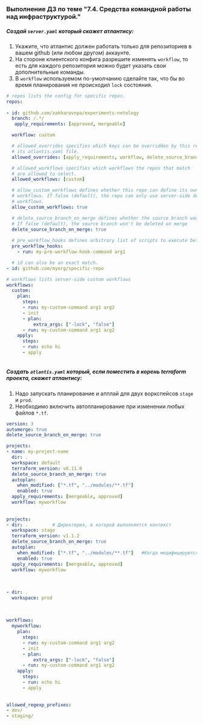 ### Выполнение ДЗ по теме "7.4. Средства командной работы над инфраструктурой."

##### Создай `server.yaml` который скажет атлантису:
1. Укажите, что атлантис должен работать только для репозиториев в вашем github (или любом другом) аккаунте.
2. На стороне клиентского конфига разрешите изменять `workflow`, то есть для каждого репозитория можно будет указать свои дополнительные команды. 
3. В `workflow` используемом по-умолчанию сделайте так, что бы во время планирования не происходил `lock` состояния.

```yml
# repos lists the config for specific repos.
repos:
 
- id: github.com/zakharovnpa/experiments-netology
  branch: /.*/
   apply_requirements: [approved, mergeable]

  workflow: custom

  # allowed_overrides specifies which keys can be overridden by this repo in
  # its atlantis.yaml file.
  allowed_overrides: [apply_requirements, workflow, delete_source_branch_on_merge]

  # allowed_workflows specifies which workflows the repos that match 
  # are allowed to select.
  allowed_workflows: [custom]

  # allow_custom_workflows defines whether this repo can define its own
  # workflows. If false (default), the repo can only use server-side defined
  # workflows.
  allow_custom_workflows: true

  # delete_source_branch_on_merge defines whether the source branch would be deleted on merge
  # If false (default), the source branch won't be deleted on merge
  delete_source_branch_on_merge: true
  
  # pre_workflow_hooks defines arbitrary list of scripts to execute before workflow execution.
  pre_workflow_hooks: 
    - run: my-pre-workflow-hook-command arg1

  # id can also be an exact match.
- id: github.com/myorg/specific-repo

# workflows lists server-side custom workflows
workflows:
  custom:
    plan:
      steps:
      - run: my-custom-command arg1 arg2
      - init
      - plan:
          extra_args: ["-lock", "false"]
      - run: my-custom-command arg1 arg2
    apply:
      steps:
      - run: echo hi
      - apply
      
```
##### Создать `atlantis.yaml` который, если поместить в корень terraform проекта, скажет атлантису:
1. Надо запускать планирование и апплай для двух воркспейсов `stage` и `prod`.
2. Необходимо включить автопланирование при изменении любых файлов `*.tf`.
```yml
version: 3
automerge: true
delete_source_branch_on_merge: true

projects:
- name: my-project-name
  dir: .
  workspace: default
  terraform_version: v0.11.0
  delete_source_branch_on_merge: true
  autoplan:
    when_modified: ["*.tf", "../modules/**.tf"]
    enabled: true
  apply_requirements: [mergeable, approved]
  workflow: myworkflow
  
  
projects:
- dir: .         # Директория, в которой выполняется контекст
  workspace: stage
  terraform_version: v1.1.2
  delete_source_branch_on_merge: true
  autoplan:
    when_modified: ["*.tf", "../modules/**.tf"]   #Когда модифицируются файлы с указнным расширением
    enabled: true
  apply_requirements: [mergeable, approved]
  workflow: myworkflow
  
  
  
- dir: .
  workspace: prod
  
  
  
workflows:
  myworkflow:
    plan:
      steps:
      - run: my-custom-command arg1 arg2
      - init
      - plan:
          extra_args: ["-lock", "false"]
      - run: my-custom-command arg1 arg2
    apply:
      steps:
      - run: echo hi
      - apply
      
      
allowed_regexp_prefixes:
- dev/
- staging/
```
